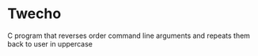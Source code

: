 # Twecho
C program that reverses order command line arguments and repeats them back to user in uppercase
